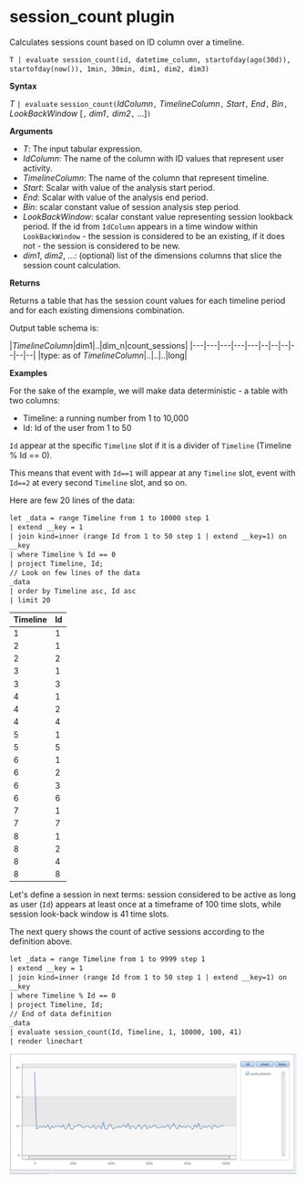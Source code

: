 # session_count plugin

Calculates sessions count based on ID column over a timeline.

```
T | evaluate session_count(id, datetime_column, startofday(ago(30d)), startofday(now()), 1min, 30min, dim1, dim2, dim3)
```

**Syntax**

*T* `| evaluate` `session_count(`*IdColumn*`,` *TimelineColumn*`,` *Start*`,` *End*`,` *Bin*`,` *LookBackWindow* [`,` *dim1*`,` *dim2*`,` ...]`)`

**Arguments**

* *T*: The input tabular expression.
* *IdColumn*: The name of the column with ID values that represent user activity. 
* *TimelineColumn*: The name of the column that represent timeline.
* *Start*: Scalar with value of the analysis start period.
* *End*: Scalar with value of the analysis end period.
* *Bin*:  scalar constant value of session analysis step period.
* *LookBackWindow*: scalar constant value representing session lookback period. If the id from `IdColumn` appears in a time window within `LookBackWindow` - the session is considered to be an existing, if it does not - the session is considered to be new.
* *dim1*, *dim2*, ...: (optional) list of the dimensions columns that slice the session count calculation.

**Returns**

Returns a table that has the session count values for each timeline period and for each existing dimensions combination.

Output table schema is:

|*TimelineColumn*|dim1|..|dim_n|count_sessions|
|---|---|---|---|---|--|--|--|--|--|--|
|type: as of *TimelineColumn*|..|..|..|long|


**Examples**


For the sake of the example, we will make data deterministic - a table with two columns:
- Timeline: a running number from 1 to 10,000
- Id: Id of the user from 1 to 50

`Id` appear at the specific `Timeline` slot if it is a divider of `Timeline` (Timeline % Id == 0).

This means that event with `Id==1` will appear at any `Timeline` slot, event with `Id==2` at every second `Timeline` slot, and so on.

Here are few 20 lines of the data:

<!-- csl: https://help.kusto.windows.net/Samples -->
```
let _data = range Timeline from 1 to 10000 step 1
| extend __key = 1
| join kind=inner (range Id from 1 to 50 step 1 | extend __key=1) on __key
| where Timeline % Id == 0
| project Timeline, Id;
// Look on few lines of the data
_data
| order by Timeline asc, Id asc
| limit 20
```

|Timeline|Id|
|---|---|
|1|1|
|2|1|
|2|2|
|3|1|
|3|3|
|4|1|
|4|2|
|4|4|
|5|1|
|5|5|
|6|1|
|6|2|
|6|3|
|6|6|
|7|1|
|7|7|
|8|1|
|8|2|
|8|4|
|8|8|

Let's define a session in next terms: session considered to be active as long as user (`Id`) appears at least once at a timeframe of 100 time slots, while session look-back window is 41 time slots.

The next query shows the count of active sessions according to the definition above.

<!-- csl: https://help.kusto.windows.net/Samples -->
```
let _data = range Timeline from 1 to 9999 step 1
| extend __key = 1
| join kind=inner (range Id from 1 to 50 step 1 | extend __key=1) on __key
| where Timeline % Id == 0
| project Timeline, Id;
// End of data definition
_data
| evaluate session_count(Id, Timeline, 1, 10000, 100, 41)
| render linechart 
```

![alt text](./images/queries/example-session-count.png "example-session-count")
